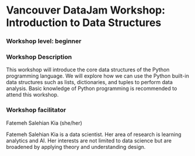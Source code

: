 # Vancouver DataJam Workshop: Introduction to Data Structures 

### Workshop level: beginner

### Workshop Description
This workshop will introduce the core data structures of the Python programming language. We will explore how we can use the Python built-in data structures such as lists, dictionaries, and tuples to perform data analysis. Basic knowledge of Python programming is recommended to attend this workshop.

### Workshop facilitator

Fatemeh Salehian Kia (she/her)

Fatemeh Salehian Kia is a data scientist. Her area of research is learning analytics and AI. Her interests are not limited to data science but are broadened by applying theory and understanding design.
